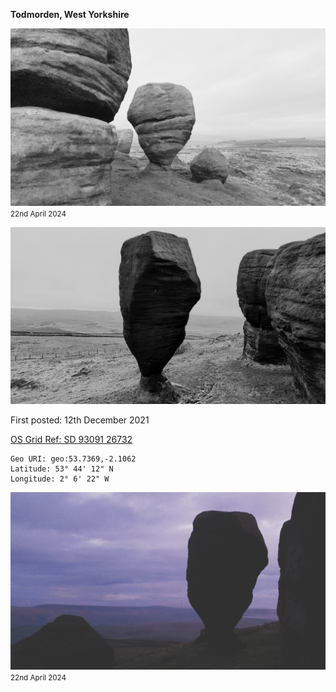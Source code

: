 **Todmorden, West Yorkshire**

![20240422_the_bridestone_lento_orl_mono_portrait_a142_1713814638](images/20240422_the_bridestone_lento_orl_mono_portrait_a142_1713814638.jpg)
<small>22nd April 2024</small>

![bridestone_1](images/bridestone_1.jpg)

First posted: 12th December 2021

[OS Grid Ref: SD 93091 26732](https://osmaps.ordnancesurvey.co.uk/53.73693,-2.10622,14/pin)

```
Geo URI: geo:53.7369,-2.1062
Latitude: 53° 44' 12" N
Longitude: 2° 6' 22" W    
```

![20240422_the_bridestone_lento_orl_legacy_colour_alpha_hi_key_a142_1713814783](images/20240422_the_bridestone_lento_orl_legacy_colour_alpha_hi_key_a142_1713814783.jpg)
<small>22nd April 2024</small>
